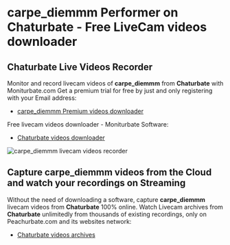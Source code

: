 # carpe_diemmm Performer on Chaturbate - Free LiveCam videos downloader

## Chaturbate Live Videos Recorder

Monitor and record livecam videos of **carpe_diemmm** from **Chaturbate** with Moniturbate.com
Get a premium trial for free by just and only registering with your Email address:
* [carpe_diemmm Premium videos downloader](https://moniturbate.com/request-demo-licence-key.html)

Free livecam videos downloader - Moniturbate Software:
* [Chaturbate videos downloader](https://moniturbate.com/moniturbate-download-software.html)

![carpe_diemmm livecam videos recorder](https://peachurnet.com/templates/moniturbate-software.png)


## Capture carpe_diemmm videos from the Cloud and watch your recordings on Streaming

Without the need of downloading a software, capture **carpe_diemmm** livecam videos from **Chaturbate** 100% online.
Watch Livecam archives from **Chaturbate** unlimitedly from thousands of existing recordings, only on Peachurbate.com and its websites network:
* [Chaturbate videos archives](https://peachurnet.com/)